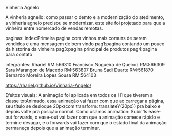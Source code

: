Vinheria Agnelo

A vinheria agnello:
como  passar o demto e a modernização do atedimento, a vinheria agnelo precisou se modernizar, este site foi projetado para que a vinheira entre nomercado de vendas remotas.

paginas:
index:Primeira pagina com vinhos mais comuns de serem vendidos e uma mensagem de bem vindo
pag1:pagina contando um pouco da historina da vinheira
pag3:pagina principal de produtos
pag4:pagina para contato


integrantes:
Rhariel RM:566310
Francisco Nogueira de Queiroz RM:566309
Sara Marangon de Macedo RM:563807
Bruna Sadi Duarte RM:561870
Bernardo Moreira Lopes Sousa RM:564103

https://rhariel.github.io/Vinharia-Angelo/

Efeitos visuais:
A animação foi aplicada em todos os H1 que tiverem a classe txtAnimado, essa animação vai fazer com que ao carregar a página, seu título se desloque 20px(com transform: translateY(20px)) pra baixo e depois volte pra posição normal. Como usamos   animation: Subir 1s ease-out forwards, o ease-out vai fazer com que a animação comece rápido e termine devagar, e o forwards vai fazer com que o estado final da animação permaneça depois que a animação terminar.
